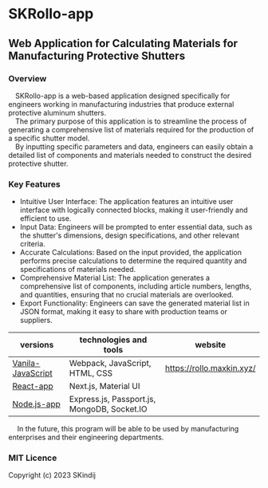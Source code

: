 # SKRollo-app

## Web Application for Calculating Materials for Manufacturing Protective Shutters

### Overview

&emsp;SKRollo-app is a web-based application designed specifically for engineers working in manufacturing industries that produce external protective aluminum shutters.\
&emsp;The primary purpose of this application is to streamline the process of generating a comprehensive list of materials required for the production of a specific shutter model.\
&emsp;By inputting specific parameters and data, engineers can easily obtain a detailed list of components and materials needed to construct the desired protective shutter.

### Key Features

+ Intuitive User Interface: The application features an intuitive user interface with logically connected blocks, making it user-friendly and efficient to use.
+ Input Data: Engineers will be prompted to enter essential data, such as the shutter's dimensions, design specifications, and other relevant criteria.
+ Accurate Calculations: Based on the input provided, the application performs precise calculations to determine the required quantity and specifications of materials needed.
+ Comprehensive Material List: The application generates a comprehensive list of components, including article numbers, lengths, and quantities, ensuring that no crucial materials are overlooked.
+ Export Functionality: Engineers can save the generated material list in JSON format, making it easy to share with production teams or suppliers.





|               versions                                                                        |     technologies and tools      |    website                |
|-----------------------------------------------------------------------------------------------|---------------------------------|---------------------------|
|[Vanila-JavaScript](https://github.com/SKindij/SKRollo-app/tree/main/Vanila-javascript-version)| Webpack, JavaScript, HTML, CSS  | https://rollo.maxkin.xyz/ |
|[React-app](https://github.com/SKindij/SKRollo-app/tree/main/React-app-version)          | Next.js, Material UI            |                                 |
|[Node.js-app](https://github.com/SKindij/SKRollo-app/tree/main/Node.js-app-version)      | Express.js, Passport.js, MongoDB, Socket.IO |                     |

&emsp; In the future, this program will be able to be used by manufacturing enterprises and their engineering departments.

### MIT Licence

Copyright (c) 2023 SKindij
